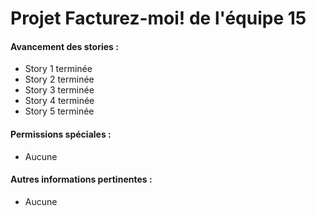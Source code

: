 # Projet Facturez-moi! de l'équipe 15

#### Avancement des stories :
* Story 1 terminée
* Story 2 terminée
* Story 3 terminée
* Story 4 terminée
* Story 5 terminée

#### Permissions spéciales :
* Aucune

#### Autres informations pertinentes :
* Aucune

